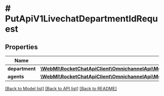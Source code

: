 # # PutApiV1LivechatDepartmentIdRequest

## Properties

Name | Type | Description | Notes
------------ | ------------- | ------------- | -------------
**department** | [**\WebMI\RocketChatApiClient\OmnichannelApi\Model\PutApiV1LivechatDepartmentIdRequestDepartment**](PutApiV1LivechatDepartmentIdRequestDepartment.md) |  |
**agents** | [**\WebMI\RocketChatApiClient\OmnichannelApi\Model\PutApiV1LivechatDepartmentIdRequestAgentsInner[]**](PutApiV1LivechatDepartmentIdRequestAgentsInner.md) |  | [optional]

[[Back to Model list]](../../README.md#models) [[Back to API list]](../../README.md#endpoints) [[Back to README]](../../README.md)
